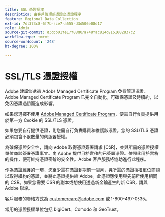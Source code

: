 ```yaml
---
title: SSL 憑證授權
description: 由客戶管理的憑證之憑證程序
feature: Regional Data Collection
exl-id: 7d1373c8-6f7b-4ce7-a555-d3d506e08d17
role: Admin
source-git-commit: d3d5b01fe17f88d07a748fac814d2161682837c2
workflow-type: tm+mt
source-wordcount: '248'
ht-degree: 100%

---
```


# SSL/TLS 憑證授權

Adobe 建議您透過 [Adobe Managed Certificate Program](https://experienceleague.adobe.com/docs/core-services/interface/ec-cookies/cookies-first-party.html) 免費管理憑證。Adobe Managed Certificate Program 已完全自動化，可確保憑證及時續約，以免因憑證過期而造成影響。

如果您選擇不使用 [Adobe Managed Certificate Program](https://experienceleague.adobe.com/docs/core-services/interface/ec-cookies/cookies-first-party.html)，便需自行負責提供用於第一方 Cookie 的 SSL/TLS 憑證。

如果您要自行提供憑證，則您需自行負責購買和維護該憑證。您的 SSL/TLS 憑證必須包含不限數量的伺服器授權。

為確保憑證安全性，請向 Adobe 取得憑證簽署請求 [CSR]，並與所需的憑證授權單位商談簽署憑證事宜。向 Adobe 提供用於實作的已簽署憑證。依照此用於實施的操作，便可維持憑證密鑰的安全性。Adobe 客戶服務將協助進行此程序。

作為憑證維護的一環，您至少需在憑證到期前一個月，與所需的憑證授權單位商談以取得續約的憑證，並將此憑證提供給 Adobe。此憑證應使用與先前所使用相同的 CSR。如果您需要 CSR 的副本或想使用透過新金鑰產生的新 CSR，請與 Adobe 聯絡。

客戶服務的聯絡方式為 customercare@adobe.com 或 1-800-497-0335。

常用的憑證授權單位包括 DigiCert、Comodo 和 GeoTrust。
